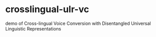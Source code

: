 # crosslingual-ulr-vc
demo of Cross-lingual Voice Conversion with Disentangled Universal Linguistic Representations
